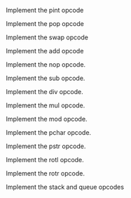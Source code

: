 Implement the pint opcode

Implement the pop opcode

Implement the swap opcode

Implement the add opcode

Implement the nop opcode.

Implement the sub opcode.

Implement the div opcode.

Implement the mul opcode.

Implement the mod opcode.

Implement the pchar opcode.

Implement the pstr opcode.

Implement the rotl opcode.

Implement the rotr opcode.

Implement the stack and queue opcodes

